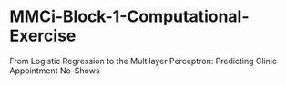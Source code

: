 # MMCi-Block-1-Computational-Exercise
From Logistic Regression to the Multilayer Perceptron: Predicting Clinic Appointment No-Shows
